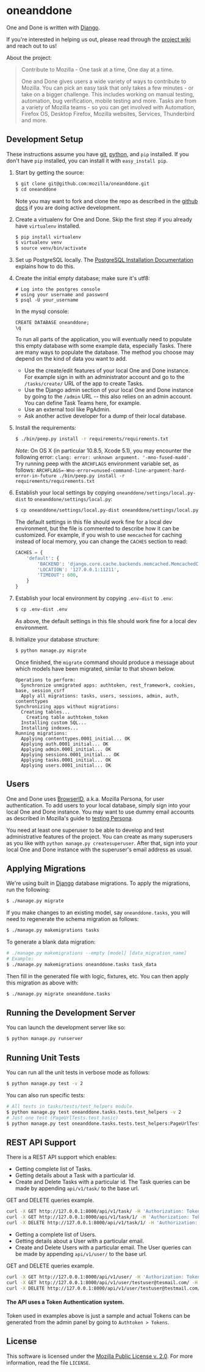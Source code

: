 oneanddone
==========

One and Done is written with [Django][django].

If you're interested in helping us out, please read through the
[project wiki][wiki] and reach out to us!

About the project:
>Contribute to Mozilla - One task at a time, One day at a time.
>
>One and Done gives users a wide variety of ways to contribute to Mozilla. 
>You can pick an easy task that only takes a few minutes - or take on a 
>bigger challenge. This includes working on manual testing, automation, bug 
>verification, mobile testing and more. Tasks are from a variety of Mozilla teams - so you 
>can get involved with Automation, Firefox OS, Desktop Firefox, Mozilla 
>websites, Services, Thunderbird and more.

[django]: http://www.djangoproject.com/
[wiki]: https://wiki.mozilla.org/QA/OneandDone
[persona]: https://developer.mozilla.org/Persona/The_implementor_s_guide/Testing
[django-browserid]: https://github.com/mozilla/django-browserid


Development Setup
-----------------
These instructions assume you have [git][], [python][], and `pip` installed. If
you don't have `pip` installed, you can install it with `easy_install pip`.


1. Start by getting the source:

   ```sh
   $ git clone git@github.com:mozilla/oneanddone.git
   $ cd oneanddone
   ```
   Note you may want to fork and clone the repo as described in the
   [github docs][git-clone] if you are doing active development.

2. Create a virtualenv for One and Done. Skip the first step if you already have
   `virtualenv` installed.

   ```sh
   $ pip install virtualenv
   $ virtualenv venv
   $ source venv/bin/activate
   ```

3. Set up PostgreSQL locally. The [PostgreSQL Installation Documentation][postgres] explains how to do this.
   

4. Create the initial empty database; make sure it's utf8:
   ``` 
   # Log into the postgres console
   # using your username and password
   $ psql -U your_username
   ```
   In the mysql console:
   ```mysql
   CREATE DATABASE oneanddone;
   \q
   ```
   To run all parts of the application, you will eventually need to populate this empty database with some example data, especially Tasks. There are many ways to populate the database. The method you choose may depend on the kind of data you want to add.
      * Use the create/edit features of your local One and Done instance. For example sign in with an administrator account and go to the `/tasks/create/` URL of the app to create Tasks.
      * Use the Django admin section of your local One and Done instance by going to the `/admin` URL -- this also relies on an admin account. You can define Task Teams here, for example.
      * Use an external tool like PgAdmin.
      * Ask another active developer for a dump of their local database.

5. Install the requirements:
   ```sh
   $ ./bin/peep.py install -r requirements/requirements.txt
   ```
   _Note_: On OS X (in particular 10.8.5, Xcode 5.1), you may encounter the following error: `clang: error: unknown argument. '-mno-fused-madd'`. Try running peep with the `ARCHFLAGS` environment variable set, as follows: `ARCHFLAGS=-Wno-error=unused-command-line-argument-hard-error-in-future ./bin/peep.py install -r requirements/requirements.txt` 

6. Establish your local settings by copying `oneanddone/settings/local.py-dist` to
   `oneanddone/settings/local.py`:

   ```sh
   $ cp oneanddone/settings/local.py-dist oneanddone/settings/local.py
   ```
   
   The default settings in this file should work fine for a local dev environment, but the file
   is commented to describe how it can be customized. For example, if you wish to use `memcached` for caching instead of local memory, 
   you can change the `CACHES` section to read:
   ```python
   CACHES = {
       'default': {
           'BACKEND': 'django.core.cache.backends.memcached.MemcachedCache',
           'LOCATION': '127.0.0.1:11211',
           'TIMEOUT': 600,
       }
   }
   ```
   
7. Establish your local environment by copying `.env-dist` to `.env`:
   ```sh
   $ cp .env-dist .env
   ```

   As above, the default settings in this file should work fine for a local dev environment.

8. Initialize your database structure:
   ```sh
   $ python manage.py migrate
   ```

   Once finished, the `migrate` command should produce a message about which models have been migrated, similar to that shown below.

   ```
   Operations to perform:
     Synchronize unmigrated apps: authtoken, rest_framework, cookies, base, session_csrf
     Apply all migrations: tasks, users, sessions, admin, auth, contenttypes
   Synchronizing apps without migrations:
     Creating tables...
       Creating table authtoken_token
     Installing custom SQL...
     Installing indexes...
   Running migrations:
     Applying contenttypes.0001_initial... OK
     Applying auth.0001_initial... OK
     Applying admin.0001_initial... OK
     Applying sessions.0001_initial... OK
     Applying tasks.0001_initial... OK
     Applying users.0001_initial... OK
   ```

Users
-----

One and Done uses [BrowserID][django-browserid], a.k.a. Mozilla Persona, for user authentication. To add users to your local database, simply sign into your local One and Done instance. You may want to use dummy email accounts as described in Mozilla's guide to [testing Persona][persona].

You need at least one superuser to be able to develop and test administrative features of the project. You can create as many superusers as you like with `python manage.py createsuperuser`. After that, sign into your local One and Done instance with the superuser's email address as usual. 


Applying Migrations
-------------------

We're using built in [Django][django] database migrations. To apply the migrations,
run the following:

   ```sh
   $ ./manage.py migrate
   ```

If you make changes to an existing model, say `oneanddone.tasks`, you will need to regenerate the schema migration as follows:

   ```sh
   $ ./manage.py makemigrations tasks
   ```

To generate a blank data migration:

   ```sh
   # ./manage.py makemigrations --empty [model] [data_migration_name]
   # Example:
   $ ./manage.py makemigrations oneanddone.tasks task_data 
   ```

Then fill in the generated file with logic, fixtures, etc. You can then apply this migration as above with:

   ```sh
   $ ./manage.py migrate oneanddone.tasks
   ```


[git]: http://git-scm.com/
[git-clone]: https://help.github.com/articles/fork-a-repo
[python]: http://www.python.org/
[postgres]: http://www.postgresql.org/docs/
[south]: http://south.aeracode.org/


Running the Development Server
------------------------------
You can launch the development server like so:

```sh
$ python manage.py runserver
```

Running Unit Tests
------------------
You can run all the unit tests in verbose mode as follows:

```sh
$ python manage.py test -v 2
```
You can also run specific tests:
```sh
# All tests in tasks/tests/test_helpers module.
$ python manage.py test oneanddone.tasks.tests.test_helpers -v 2
# Just one test (PageUrlTests.test_basic)
$ python manage.py test oneanddone.tasks.tests.test_helpers:PageUrlTests.test_basic -v 2

```

REST API Support
----------------
There is a REST API support which enables:

* Getting complete list of Tasks.
* Getting details about a Task with a particular id.
* Create and Delete Tasks with a particular id.
The Task queries can be made by appending `api/v1/task/` to the base url.

GET and DELETE queries example.
```sh
curl -X GET http://127.0.0.1:8000/api/v1/task/ -H 'Authorization: Token d81e33c57b2d9471f4d6849bab3cb233b3b30468'
curl -X GET http://127.0.0.1:8000/api/v1/task/1/ -H 'Authorization: Token d81e33c57b2d9471f4d6849bab3cb233b3b30468'
curl -X DELETE http://127.0.0.1:8000/api/v1/task/1/ -H 'Authorization: Token d81e33c57b2d9471f4d6849bab3cb233b3b30468'
```

* Getting a complete list of Users.
* Getting details about a User with a particular email.
* Create and Delete Users with a particular email.
The User queries can be made by appending `api/v1/user/` to the base url.

GET and DELETE queries example.
```sh
curl -X GET http://127.0.0.1:8000/api/v1/user/ -H 'Authorization: Token d81e33c57b2d9471f4d6849bab3cb233b3b30468'
curl -X GET http://127.0.0.1:8000/api/v1/user/testuser@tesmail.com/ -H 'Authorization: Token d81e33c57b2d9471f4d6849bab3cb233b3b30468'
curl -X DELETE http://127.0.0.1:8000/api/v1/user/testuser@testmail.com/ -H 'Authorization: Token d81e33c57b2d9471f4d6849bab3cb233b3b30468'
```

#### The API uses a Token Authentication system.

Token used in examples above is just a sample and actual Tokens can be generated from the admin panel by going to `Authtoken > Tokens`.


License
-------
This software is licensed under the [Mozilla Public License v. 2.0](http://mozilla.org/MPL/2.0/). For more
information, read the file ``LICENSE``.
